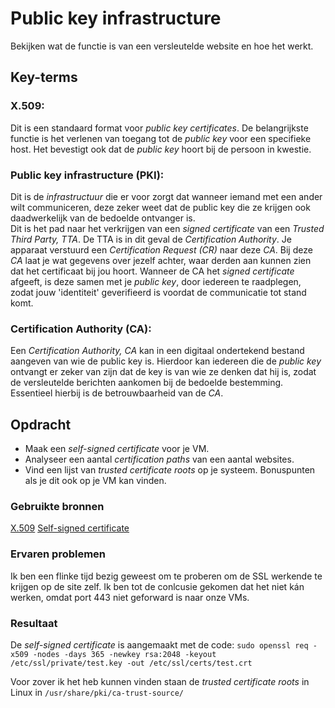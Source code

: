 # Public key infrastructure
Bekijken wat de functie is van een versleutelde website en hoe het werkt.

## Key-terms

### X.509:
Dit is een standaard format voor *public key certificates*. De belangrijkste functie is het verlenen van toegang tot de *public key* voor een specifieke host. Het bevestigt ook dat de *public key* hoort bij de persoon in kwestie.  

### Public key infrastructure (PKI):
Dit is de *infrastructuur* die er voor zorgt dat wanneer iemand met een ander wilt communiceren, deze zeker weet dat de public key die ze krijgen ook daadwerkelijk van de bedoelde ontvanger is.  
Dit is het pad naar het verkrijgen van een *signed certificate* van een *Trusted Third Party, TTA*. De TTA is in dit geval de *Certification Authority*.
Je apparaat verstuurd een *Certification Request (CR)* naar deze *CA*. Bij deze *CA* laat je wat gegevens over jezelf achter, waar derden aan kunnen zien dat het certificaat bij jou hoort. Wanneer de CA het *signed certificate* afgeeft, is deze samen met je *public key*, door iedereen te raadplegen, zodat jouw 'identiteit' geverifieerd is voordat de communicatie tot stand komt.

### Certification Authority (CA):
Een *Certification Authority, CA* kan in een digitaal ondertekend bestand aangeven van wie de public key is. Hierdoor kan iedereen die de *public key* ontvangt er zeker van zijn dat de key is van wie ze denken dat hij is, zodat de versleutelde berichten aankomen bij de bedoelde bestemming.  
Essentieel hierbij is de betrouwbaarheid van de *CA*.

## Opdracht
- Maak een *self-signed certificate* voor je VM.
- Analyseer een aantal *certification paths* van een aantal websites.
- Vind een lijst van *trusted certificate roots* op je systeem. Bonuspunten als je dit ook op je VM kan vinden.

### Gebruikte bronnen
[X.509](https://www.youtube.com/watch?v=FrYLdfYj1co&pp=ygUPeC41MDkgZXhwbGFpbmVk)
[Self-signed certificate](https://www.digitalocean.com/community/tutorials/how-to-create-a-self-signed-ssl-certificate-for-apache-in-ubuntu-20-04)

### Ervaren problemen
Ik ben een flinke tijd bezig geweest om te proberen om de SSL werkende te krijgen op de site zelf. Ik ben tot de conlcusie gekomen dat het niet kán werken, omdat port 443 niet geforward is naar onze VMs.

### Resultaat
De *self-signed certificate* is aangemaakt met de code:
`sudo openssl req -x509 -nodes -days 365 -newkey rsa:2048 -keyout /etc/ssl/private/test.key -out /etc/ssl/certs/test.crt`

Voor zover ik het heb kunnen vinden staan de *trusted certificate roots* in Linux in `/usr/share/pki/ca-trust-source/`

